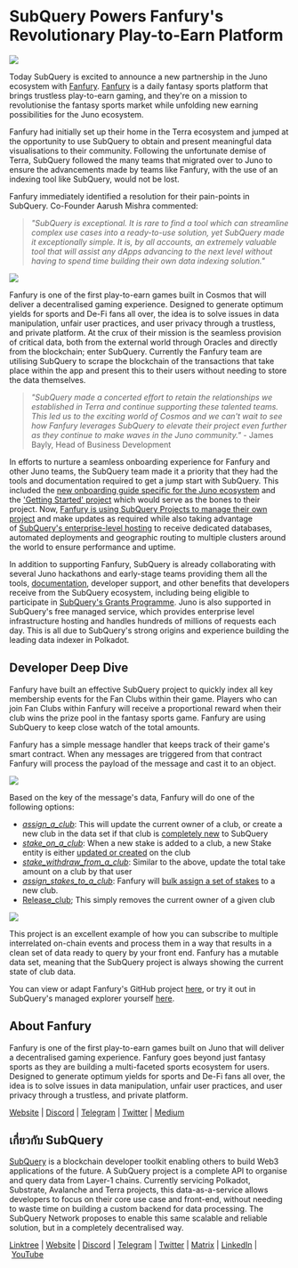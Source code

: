 # SubQuery Powers Fanfury's Revolutionary Play-to-Earn Platform

![](https://miro.medium.com/max/1400/1*RmPC7UmNHfhYyWPmNWjp-g.png)

Today SubQuery is excited to announce a new partnership in the Juno ecosystem with [Fanfury](https://fury.fan/). [Fanfury](https://fury.fan/) is a daily fantasy sports platform that brings trustless play-to-earn gaming, and they're on a mission to revolutionise the fantasy sports market while unfolding new earning possibilities for the Juno ecosystem.

Fanfury had initially set up their home in the Terra ecosystem and jumped at the opportunity to use SubQuery to obtain and present meaningful data visualisations to their community. Following the unfortunate demise of Terra, SubQuery followed the many teams that migrated over to Juno to ensure the advancements made by teams like Fanfury, with the use of an indexing tool like SubQuery, would not be lost.

Fanfury immediately identified a resolution for their pain-points in SubQuery. Co-Founder Aarush Mishra commented:

> _"SubQuery is exceptional. It is rare to find a tool which can streamline complex use cases into a ready-to-use solution, yet SubQuery made it exceptionally simple. It is, by all accounts, an extremely valuable tool that will assist any dApps advancing to the next level without having to spend time building their own data indexing solution."_

![](https://miro.medium.com/max/1400/0*v1hK7TzbBwpsulBB)

Fanfury is one of the first play-to-earn games built in Cosmos that will deliver a decentralised gaming experience. Designed to generate optimum yields for sports and De-Fi fans all over, the idea is to solve issues in data manipulation, unfair user practices, and user privacy through a trustless, and private platform. At the crux of their mission is the seamless provision of critical data, both from the external world through Oracles and directly from the blockchain; enter SubQuery. Currently the Fanfury team are utilising SubQuery to scrape the blockchain of the transactions that take place within the app and present this to their users without needing to store the data themselves.

> _"SubQuery made a concerted effort to retain the relationships we established in Terra and continue supporting these talented teams. This led us to the exciting world of Cosmos and we can't wait to see how Fanfury leverages SubQuery to elevate their project even further as they continue to make waves in the Juno community."_ - James Bayly, Head of Business Development

In efforts to nurture a seamless onboarding experience for Fanfury and other Juno teams, the SubQuery team made it a priority that they had the tools and documentation required to get a jump start with SubQuery. This included the [new onboarding guide specific for the Juno ecosystem](../blogs/20220613-juno-cosmos-developer.md) and the ['Getting Started' project](https://github.com/subquery/terra-subql-starter) which would serve as the bones to their project. Now, [Fanfury is using SubQuery Projects to manage their own project](https://project.subquery.network/) and make updates as required while also taking advantage of [SubQuery's enterprise-level hosting](../blogs/20211228-enterprise-hosted.md) to receive dedicated databases, automated deployments and geographic routing to multiple clusters around the world to ensure performance and uptime.

In addition to supporting Fanfury, SubQuery is already collaborating with several Juno hackathons and early-stage teams providing them all the tools, [documentation](https://academy.subquery.network/), developer support, and other benefits that developers receive from the SubQuery ecosystem, including being eligible to participate in [SubQuery's Grants Programme](https://subquery.network/grants). Juno is also supported in SubQuery's free managed service, which provides enterprise level infrastructure hosting and handles hundreds of millions of requests each day. This is all due to SubQuery's strong origins and experience building the leading data indexer in Polkadot.

## Developer Deep Dive

Fanfury have built an effective SubQuery project to quickly index all key membership events for the Fan Clubs within their game. Players who can join Fan Clubs within Fanfury will receive a proportional reward when their club wins the prize pool in the fantasy sports game. Fanfury are using SubQuery to keep close watch of the total amounts.

Fanfury has a simple message handler that keeps track of their game's smart contract. When any messages are triggered from that contract Fanfury will process the payload of the message and cast it to an object.

![](https://miro.medium.com/max/1400/0*8vX3Pxt9YTEjvGWy)

Based on the key of the message's data, Fanfury will do one of the following options:

- [_assign_a_club_](https://github.com/FanFury/fury-subql/blob/ea5c61db6065811412c54c714123450eb63f6f45/src/mappings/mappingHandlers.ts#L20): This will update the current owner of a club, or create a new club in the data set if that club is [completely new](https://github.com/FanFury/fury-subql/blob/ea5c61db6065811412c54c714123450eb63f6f45/src/mappings/mappingHandlers.ts#L26) to SubQuery
- [_stake_on_a_club_](https://github.com/FanFury/fury-subql/blob/ea5c61db6065811412c54c714123450eb63f6f45/src/mappings/mappingHandlers.ts#L34): When a new stake is added to a club, a new Stake entity is either [updated or created](https://github.com/FanFury/fury-subql/blob/ea5c61db6065811412c54c714123450eb63f6f45/src/mappings/mappingHandlers.ts#L37) on the club
- [_stake_withdraw_from_a_club_](https://github.com/FanFury/fury-subql/blob/ea5c61db6065811412c54c714123450eb63f6f45/src/mappings/mappingHandlers.ts#L43): Similar to the above, update the total take amount on a club by that user
- [_assign_stakes_to_a_club_](https://github.com/FanFury/fury-subql/blob/ea5c61db6065811412c54c714123450eb63f6f45/src/mappings/mappingHandlers.ts#L63): Fanfury will [bulk assign a set of stakes](https://github.com/FanFury/fury-subql/blob/ea5c61db6065811412c54c714123450eb63f6f45/src/mappings/mappingHandlers.ts#L70) to a new club.
- [Release_club](https://github.com/FanFury/fury-subql/blob/ea5c61db6065811412c54c714123450eb63f6f45/src/mappings/mappingHandlers.ts#L53); This simply removes the current owner of a given club

![](https://miro.medium.com/max/1400/0*0IRpUty5tGWPOsPI)

This project is an excellent example of how you can subscribe to multiple interrelated on-chain events and process them in a way that results in a clean set of data ready to query by your front end. Fanfury has a mutable data set, meaning that the SubQuery project is always showing the current state of club data.

You can view or adapt Fanfury's GitHub project [here](https://github.com/FanFury/juno-subql), or try it out in SubQuery's managed explorer yourself [here](https://explorer.subquery.network/subquery/hsbrg/fanfury_juno).

## About Fanfury

Fanfury is one of the first play-to-earn games built on Juno that will deliver a decentralised gaming experience. Fanfury goes beyond just fantasy sports as they are building a multi-faceted sports ecosystem for users. Designed to generate optimum yields for sports and De-Fi fans all over, the idea is to solve issues in data manipulation, unfair user practices, and user privacy through a trustless, and private platform.

[Website](https://fury.fan/) | [Discord](https://discord.gg/fanfuryofficial) | [Telegram](https://t.me/fanfuryofficial) | [Twitter](https://twitter.com/FanfuryOfficial) | [Medium](https://medium.com/@fanfuryofficial)

## เกี่ยวกับ SubQuery

[SubQuery](https://subquery.network/) is a blockchain developer toolkit enabling others to build Web3 applications of the future. A SubQuery project is a complete API to organise and query data from Layer-1 chains. Currently servicing Polkadot, Substrate, Avalanche and Terra projects, this data-as-a-service allows developers to focus on their core use case and front-end, without needing to waste time on building a custom backend for data processing. The SubQuery Network proposes to enable this same scalable and reliable solution, but in a completely decentralised way.

​​[Linktree](https://linktr.ee/subquerynetwork) | [Website](https://subquery.network/) | [Discord](https://discord.com/invite/78zg8aBSMG) | [Telegram](https://t.me/subquerynetwork) | [Twitter](https://twitter.com/subquerynetwork) | [Matrix](https://matrix.to/#/#subquery:matrix.org) | [LinkedIn](https://www.linkedin.com/company/subquery) | [YouTube](https://www.youtube.com/channel/UCi1a6NUUjegcLHDFLr7CqLw)
